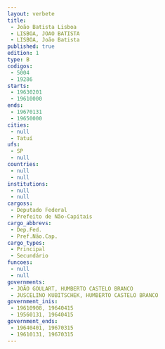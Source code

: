 ```yaml
---
layout: verbete
title:
 - João Batista Lisboa
 - LISBOA, JOAO BATISTA
 - LISBOA, João Batista
published: true
edition: 1  
type: B
codigos: 
 - 5004
 - 19286
starts: 
 - 19630201
 - 19610000
ends: 
 - 19670131
 - 19650000
cities: 
 - null 
 - Tatuí
ufs: 
 - SP
 - null 
countries: 
 - null 
 - null 
institutions: 
 - null 
 - null 
cargoss: 
 - Deputado Federal
 - Prefeito de Não-Capitais
cargo_abbrevs: 
 - Dep.Fed.
 - Pref.Não.Cap.
cargo_types: 
 - Principal
 - Secundário
funcoes: 
 - null 
 - null 
governments: 
 - JOÃO GOULART, HUMBERTO CASTELO BRANCO
 - JUSCELINO KUBITSCHEK, HUMBERTO CASTELO BRANCO
government_inis: 
 - 19610908, 19640415
 - 19560131, 19640415
government_ends: 
 - 19640401, 19670315
 - 19610131, 19670315
---
```


